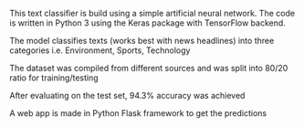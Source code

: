 This text classifier is build using a simple artificial neural network. The code is written in Python 3 using the Keras package with TensorFlow backend.

The model classifies texts (works best with news headlines) into three categories i.e. Environment, Sports, Technology

The dataset was compiled from different sources and was split into 80/20 ratio for training/testing

After evaluating on the test set, 94.3% accuracy was achieved

A web app is made in Python Flask framework to get the predictions

